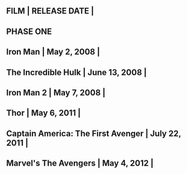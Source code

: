 FILM | RELEASE DATE |
---------------------------------------------------
PHASE ONE
---------------------------------------------------
Iron Man | May 2, 2008 |
---------------------------------------------------
The Incredible Hulk | June 13, 2008 |
---------------------------------------------------
Iron Man 2 | May 7, 2008 |
----------------------------------------------------
Thor | May 6, 2011 |
----------------------------------------------------
Captain America: The First Avenger | July 22, 2011 |
----------------------------------------------------
Marvel's The Avengers | May 4, 2012 |
----------------------------------------------------
